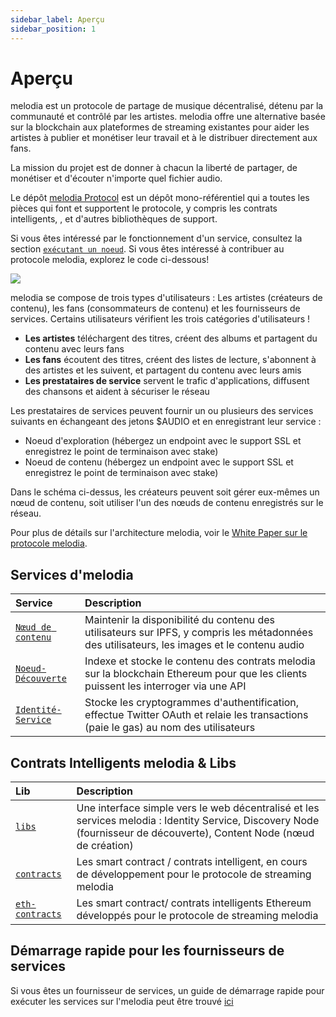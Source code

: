 ```yaml
---
sidebar_label: Aperçu
sidebar_position: 1
---
```


# Aperçu

melodia est un protocole de partage de musique décentralisé, détenu par la communauté et contrôlé par les artistes. melodia offre une alternative basée sur la blockchain aux plateformes de streaming existantes pour aider les artistes à publier et monétiser leur travail et à le distribuer directement aux fans.

La mission du projet est de donner à chacun la liberté de partager, de monétiser et d'écouter n'importe quel fichier audio.

Le dépôt [melodia Protocol](https://github.com/melodiaProject/melodia-protocol) est un dépôt mono-référentiel qui a toutes les pièces qui font et supportent le protocole, y compris les contrats intelligents, , et d'autres bibliothèques de support.

Si vous êtes intéressé par le fonctionnement d'un service, consultez la section [`exécutant un noeud`](../token/running-a-node/introduction.md). Si vous êtes intéressé à contribuer au protocole melodia, explorez le code ci-dessous!

![](/img/architecture.png)

melodia se compose de trois types d'utilisateurs : Les artistes (créateurs de contenu), les fans (consommateurs de contenu) et les fournisseurs de services. Certains utilisateurs vérifient les trois catégories d'utilisateurs !

- **Les artistes** téléchargent des titres, créent des albums et partagent du contenu avec leurs fans
- **Les fans** écoutent des titres, créent des listes de lecture, s'abonnent à des artistes et les suivent, et partagent du contenu avec leurs amis
- **Les prestataires de service** servent le trafic d'applications, diffusent des chansons et aident à sécuriser le réseau

Les prestataires de services peuvent fournir un ou plusieurs des services suivants en échangeant des jetons $AUDIO et en enregistrant leur service :

- Noeud d'exploration \(hébergez un endpoint avec le support SSL et enregistrez le point de terminaison avec stake\)
- Noeud de contenu \(hébergez un endpoint avec le support SSL et enregistrez le point de terminaison avec stake\)

Dans le schéma ci-dessus, les créateurs peuvent soit gérer eux-mêmes un nœud de contenu, soit utiliser l'un des nœuds de contenu enregistrés sur le réseau.

Pour plus de détails sur l'architecture melodia, voir le [ White Paper sur le protocole melodia](whitepaper.md).

## Services d'melodia

| Service                                                                                                 | Description                                                                                                                                 |
| :------------------------------------------------------------------------------------------------------ | :------------------------------------------------------------------------------------------------------------------------------------------ |
| [`Nœud de contenu`](https://github.com/melodiaProject/melodia-protocol/tree/master/creator-node)        | Maintenir la disponibilité du contenu des utilisateurs sur IPFS, y compris les métadonnées des utilisateurs, les images et le contenu audio |
| [`Noeud-Découverte`](https://github.com/melodiaProject/melodia-protocol/tree/master/discovery-provider) | Indexe et stocke le contenu des contrats melodia sur la blockchain Ethereum pour que les clients puissent les interroger via une API        |
| [`Identité-Service`](https://github.com/melodiaProject/melodia-protocol/tree/master/identity-service)   | Stocke les cryptogrammes d'authentification, effectue Twitter OAuth et relaie les transactions (paie le gas) au nom des utilisateurs        |

## Contrats Intelligents melodia & Libs

| Lib                                                                                             | Description                                                                                                                                                           |
| :---------------------------------------------------------------------------------------------- | :-------------------------------------------------------------------------------------------------------------------------------------------------------------------- |
| [`libs`](https://github.com/melodiaProject/melodia-protocol/tree/master/libs)                   | Une interface simple vers le web décentralisé et les services melodia : Identity Service, Discovery Node (fournisseur de découverte), Content Node (nœud de création) |
| [`contracts`](https://github.com/melodiaProject/melodia-protocol/tree/master/contracts)         | Les smart contract / contrats intelligent, en cours de développement pour le protocole de streaming melodia                                                           |
| [`eth-contracts`](https://github.com/melodiaProject/melodia-protocol/tree/master/eth-contracts) | Les smart contract/ contrats intelligents Ethereum développés pour le protocole de streaming melodia                                                                  |

## Démarrage rapide pour les fournisseurs de services

Si vous êtes un fournisseur de services, un guide de démarrage rapide pour exécuter les services sur l'melodia peut être trouvé [ici](../token/running-a-node/introduction.md)
